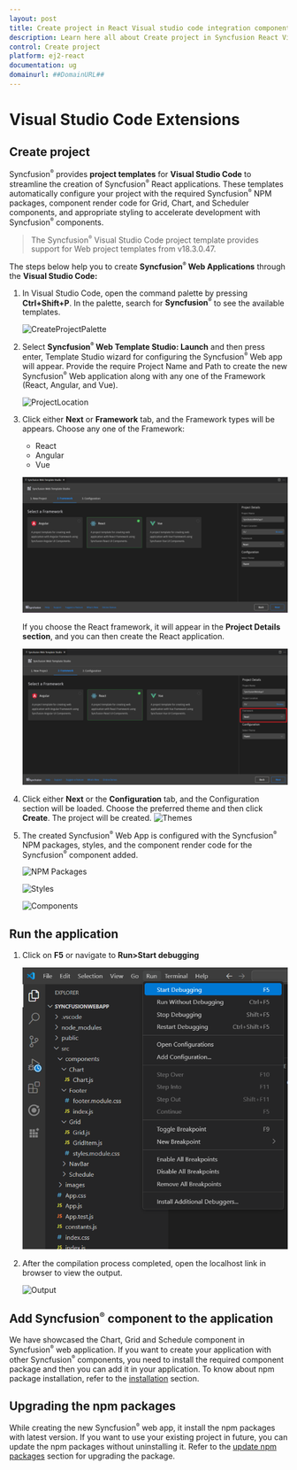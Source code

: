 ```yaml
---
layout: post
title: Create project in React Visual studio code integration component | Syncfusion
description: Learn here all about Create project in Syncfusion React Visual studio code integration component of Syncfusion Essential JS 2 and more.
control: Create project 
platform: ej2-react
documentation: ug
domainurl: ##DomainURL##
---
```


# Visual Studio Code Extensions 

## Create project

Syncfusion<sup style="font-size:70%">&reg;</sup> provides **project templates** for **Visual Studio Code** to streamline the creation of Syncfusion<sup style="font-size:70%">&reg;</sup> React applications. These templates automatically configure your project with the required Syncfusion<sup style="font-size:70%">&reg;</sup> NPM packages, component render code for Grid, Chart, and Scheduler components, and appropriate styling to accelerate development with Syncfusion<sup style="font-size:70%">&reg;</sup> components.

   > The Syncfusion<sup style="font-size:70%">&reg;</sup> Visual Studio Code project template provides support for Web project templates from v18.3.0.47.

The steps below help you to create **Syncfusion<sup style="font-size:70%">&reg;</sup> Web Applications** through the **Visual Studio Code:**

1. In Visual Studio Code, open the command palette by pressing **Ctrl+Shift+P**. In the palette, search for **Syncfusion<sup style="font-size:70%">&reg;</sup>** to see the available templates.

    ![CreateProjectPalette](images/CreateProjectPalette.png)

2. Select **Syncfusion<sup style="font-size:70%">&reg;</sup> Web Template Studio: Launch** and then press enter, Template Studio wizard for configuring the Syncfusion<sup style="font-size:70%">&reg;</sup> Web app will appear. Provide the require Project Name and Path to create the new Syncfusion<sup style="font-size:70%">&reg;</sup> Web application along with any one of the Framework (React, Angular, and Vue).

    ![ProjectLocation](images/ProjectLocationName.png)

3. Click either **Next** or **Framework** tab, and the Framework types will be appears. Choose any one of the Framework:
   * React
   * Angular
   * Vue

    ![Framework](images/frameworktype.png)

    If you choose the React framework, it will appear in the **Project Details section**, and you can then create the React application.

     ![React](images/reactframework.png)

4. Click either **Next** or the **Configuration** tab, and the Configuration section will be loaded. Choose the preferred theme and then click **Create**. The project will be created.
    ![Themes](images/Themes.png)

5. The created Syncfusion<sup style="font-size:70%">&reg;</sup> Web App is configured with the Syncfusion<sup style="font-size:70%">&reg;</sup> NPM packages, styles, and the component render code for the Syncfusion<sup style="font-size:70%">&reg;</sup> component added.

    ![NPM Packages](images/react-npm-install.png)

    ![Styles](images/react-styles.png)

    ![Components](images/react-components.png)

## Run the application

1. Click on **F5** or navigate to **Run>Start debugging**

    ![Run](images/run.png)

2. After the compilation process completed, open the localhost link in browser to view the output.

    ![Output](images/react-compilation.png)

## Add Syncfusion<sup style="font-size:70%">&reg;</sup> component to the application

We have showcased the Chart, Grid and Schedule component in Syncfusion<sup style="font-size:70%">&reg;</sup> web application. If you want to create your application with other Syncfusion<sup style="font-size:70%">&reg;</sup> components, you need to install the required component package and then you can add it in your application. To know about npm package installation, refer to the [installation](https://ej2.syncfusion.com/react/documentation/installation/npm-package) section.

## Upgrading the npm packages

While creating the new Syncfusion<sup style="font-size:70%">&reg;</sup> web app, it install the npm packages with latest version. If you want to use your existing project in future, you can update the npm packages without uninstalling it. Refer to the [update npm packages](https://ej2.syncfusion.com/react/documentation/common/how-to/update-npm-package/) section for upgrading the package.